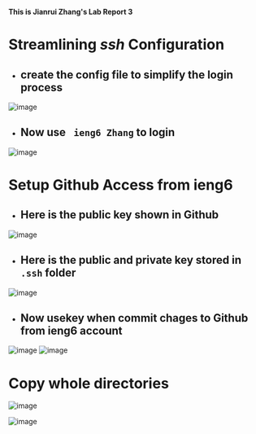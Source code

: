 **This is Jianrui Zhang's Lab Report 3**

# Streamlining *ssh* Configuration

- ## create the config file to simplify the login process ##

![image](https://user-images.githubusercontent.com/103210019/167568446-65e1ad43-cf6b-46ea-bf2d-589fc8b7bc66.png)

- ## Now use ` ieng6 Zhang` to login ##

![image](https://user-images.githubusercontent.com/103210019/167934297-7068d41a-6130-46f2-b051-d96978b5d0f1.png)


# Setup Github Access from ieng6

- ## Here is the public key shown in Github ##

![image](https://user-images.githubusercontent.com/103210019/167957902-b19f7e2f-df06-488e-8921-3bbbac3298fb.png)

- ## Here is the public and private key stored in `.ssh` folder ##

![image](https://user-images.githubusercontent.com/103210019/167962259-5cfa7d82-7bc9-4bb7-b313-6d8a1fe72661.png)

- ## Now usekey when commit chages to Github from ieng6 account
![image](https://user-images.githubusercontent.com/103210019/167962144-04be09ba-8535-47d1-ba81-d855ed0909df.png)
![image](https://user-images.githubusercontent.com/103210019/167962054-654b90b6-c9da-4060-b6ec-008861fe2080.png)



# Copy whole directories
![image](https://user-images.githubusercontent.com/103210019/167963055-2105aaaa-ae8e-4329-bc98-ceb550acf47f.png)

![image](https://user-images.githubusercontent.com/103210019/167962800-7eb80075-8b6b-4935-b438-58234d11bf55.png)
